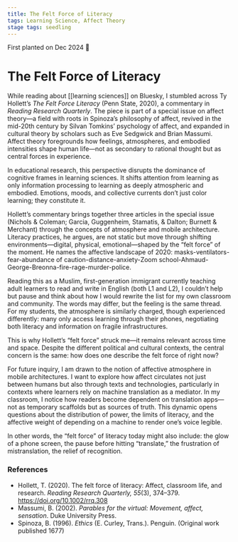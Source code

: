```yaml
---
title: The Felt Force of Literacy
tags: Learning Science, Affect Theory
stage tags: seedling
---
```

First planted on Dec 2024 🌱


# The Felt Force of Literacy  

While reading about [[learning sciences]] on Bluesky, I stumbled across Ty Hollett’s *The Felt Force Literacy* (Penn State, 2020), a commentary in *Reading Research Quarterly*. The piece is part of a special issue on affect theory—a field with roots in Spinoza’s philosophy of affect, revived in the mid-20th century by Silvan Tomkins’ psychology of affect, and expanded in cultural theory by scholars such as Eve Sedgwick and Brian Massumi. Affect theory foregrounds how feelings, atmospheres, and embodied intensities shape human life—not as secondary to rational thought but as central forces in experience.  

In educational research, this perspective disrupts the dominance of cognitive frames in learning sciences. It shifts attention from learning as only information processing to learning as deeply atmospheric and embodied. Emotions, moods, and collective currents don’t just color learning; they constitute it.  

Hollett’s commentary brings together three articles in the special issue (Nichols & Coleman; Garcia, Guggenheim, Stamatis, & Dalton; Burnett & Merchant) through the concepts of atmosphere and mobile architecture. Literacy practices, he argues, are not static but move through shifting environments—digital, physical, emotional—shaped by the “felt force” of the moment. He names the affective landscape of 2020: masks-ventilators-fear-abundance of caution-distance-anxiety-Zoom school-Ahmaud-George-Breonna-fire-rage-murder-police.  

Reading this as a Muslim, first-generation immigrant currently teaching adult learners to read and write in English (both L1 and L2), I couldn’t help but pause and think about how I would rewrite the list for my own classroom and community. The words may differ, but the feeling is the same thread. For my students, the atmosphere is similarly charged, though experienced differently: many only access learning through their phones, negotiating both literacy and information on fragile infrastructures.  

This is why Hollett’s “felt force” struck me—it remains relevant across time and space. Despite the different political and cultural contexts, the central concern is the same: how does one describe the felt force of right now?  

For future inquiry, I am drawn to the notion of affective atmosphere in mobile architectures. I want to explore how affect circulates not just between humans but also through texts and technologies, particularly in contexts where learners rely on machine translation as a mediator. In my classroom, I notice how readers become dependent on translation apps—not as temporary scaffolds but as sources of truth. This dynamic opens questions about the distribution of power, the limits of literacy, and the affective weight of depending on a machine to render one’s voice legible.  

In other words, the “felt force” of literacy today might also include: the glow of a phone screen, the pause before hitting “translate,” the frustration of mistranslation, the relief of recognition.  

### References  

- Hollett, T. (2020). The felt force of literacy: Affect, classroom life, and research. *Reading Research Quarterly, 55*(3), 374–379. https://doi.org/10.1002/rrq.308  
- Massumi, B. (2002). *Parables for the virtual: Movement, affect, sensation*. Duke University Press.  
- Spinoza, B. (1996). *Ethics* (E. Curley, Trans.). Penguin. (Original work published 1677)  
